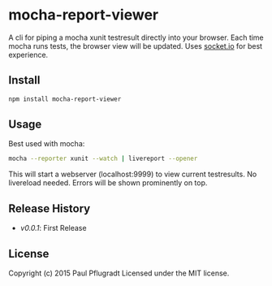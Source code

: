 # mocha-report-viewer

A cli for piping a mocha xunit testresult directly into your browser.
Each time mocha runs tests, the browser view will be updated.
Uses [socket.io](http://socket.io/) for best experience.


## Install

```sh
npm install mocha-report-viewer

```

## Usage
Best used with mocha:
```sh
mocha --reporter xunit --watch | livereport --opener
```
This will start a webserver (localhost:9999) to view current testresults.
No livereload needed.
Errors will be shown prominently on top.

## Release History

 - *v0.0.1*: First Release

## License
Copyright (c) 2015 Paul Pflugradt
Licensed under the MIT license.
